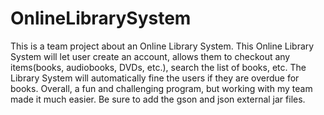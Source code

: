 # OnlineLibrarySystem
This is a team project about an Online Library System. This Online Library System will let user create an account, allows them to checkout any items(books, audiobooks, DVDs, etc.), search the list of books, etc. The Library System will automatically fine the users if they are overdue for books. Overall, a fun and challenging program, but working with my team made it much easier. Be sure to add the gson and json external jar files.
